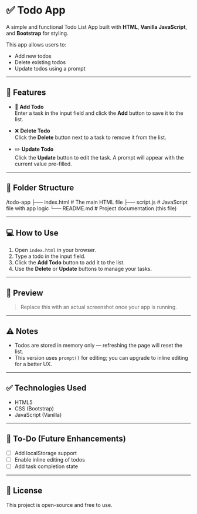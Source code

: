 # ✅ Todo App

A simple and functional Todo List App built with **HTML**, **Vanilla JavaScript**, and **Bootstrap** for styling.

This app allows users to:
- Add new todos
- Delete existing todos
- Update todos using a prompt

---

## 🚀 Features

- 📝 **Add Todo**  
  Enter a task in the input field and click the **Add** button to save it to the list.

- ❌ **Delete Todo**  
  Click the **Delete** button next to a task to remove it from the list.

- ✏️ **Update Todo**  
  Click the **Update** button to edit the task. A prompt will appear with the current value pre-filled.

---

## 📂 Folder Structure

/todo-app
├── index.html # The main HTML file
├── script.js # JavaScript file with app logic
└── README.md # Project documentation (this file)

---

## 💻 How to Use

1. Open `index.html` in your browser.
2. Type a todo in the input field.
3. Click the **Add Todo** button to add it to the list.
4. Use the **Delete** or **Update** buttons to manage your tasks.

---

## 📸 Preview

> Replace this with an actual screenshot once your app is running.



---

## ⚠️ Notes

- Todos are stored in memory only — refreshing the page will reset the list.
- This version uses `prompt()` for editing; you can upgrade to inline editing for a better UX.

---

## ✅ Technologies Used

- HTML5
- CSS (Bootstrap)
- JavaScript (Vanilla)

---

## 📌 To-Do (Future Enhancements)

- [ ] Add localStorage support
- [ ] Enable inline editing of todos
- [ ] Add task completion state

---

## 📜 License

This project is open-source and free to use.

